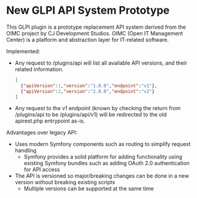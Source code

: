 # New GLPI API System Prototype
This GLPI plugin is a prototype replacement API system derived from the OIMC project by CJ Development Studios.
OIMC (Open IT Management Center) is a platform and abstraction layer for IT-related software.

Implemented:
- Any request to /plugins/api will list all available API versions, and their related information.
  ```JSON
  [
    {"apiVersion":1,"version":"1.0.0","endpoint":"v1"},
    {"apiVersion":2,"version":"2.0.0","endpoint":"v2"}
  ]
  ```
- Any request to the v1 endpoint (known by checking the return from /plugins/api to be /plugins/api/v1) will be redirected to the old apirest.php entrypoint as-is.

Advantages over legacy API:
- Uses modern Symfony components such as routing to simplify request handling
  - Symfony provides a solid platform for adding functionality using existing Symfony bundles such as adding OAuth 2.0 authentication for API access
- The API is versioned so major/breaking changes can be done in a new version without breaking existing scripts
  - Multiple versions can be supported at the same time
